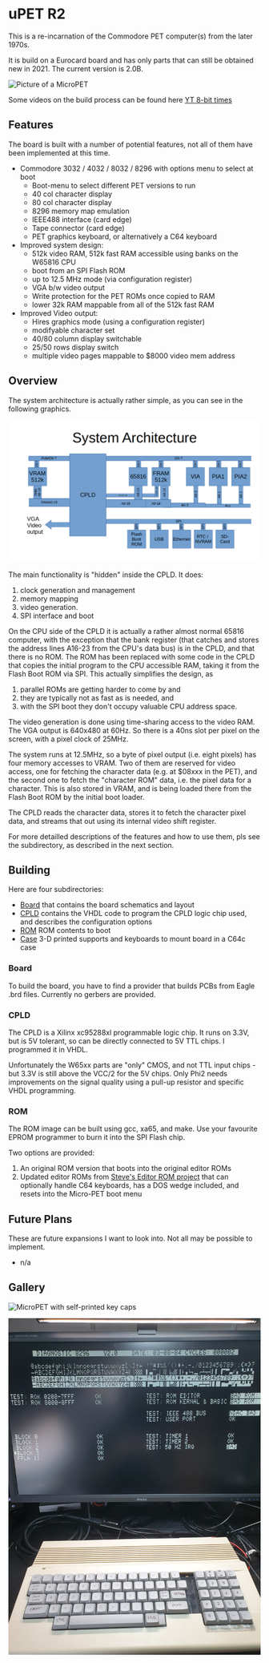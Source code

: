 # uPET R2

This is a re-incarnation of the Commodore PET computer(s) from the later 1970s.

It is build on a Eurocard board and has only parts that can still be obtained new in 2021.
The current version is 2.0B.

![Picture of a MicroPET](images/upet.png)

Some videos on the build process can be found here [YT 8-bit times](https://youtube.com/playlist?list=PLi1dzy7kw1iybjcUccgjCV4fhNH4IPWSx)

## Features

The board is built with a number of potential features, not all of them have been implemented at this time.

- Commodore 3032 / 4032 / 8032 / 8296 with options menu to select at boot
  - Boot-menu to select different PET versions to run
  - 40 col character display
  - 80 col character display
  - 8296 memory map emulation
  - IEEE488 interface (card edge)
  - Tape connector (card edge)
  - PET graphics keyboard, or alternatively a C64 keyboard
- Improved system design:
  - 512k video RAM, 512k fast RAM accessible using banks on the W65816 CPU
  - boot from an SPI Flash ROM
  - up to 12.5 MHz mode (via configuration register)
  - VGA b/w video output
  - Write protection for the PET ROMs once copied to RAM
  - lower 32k RAM mappable from all of the 512k fast RAM
- Improved Video output:
  - Hires graphics mode (using a configuration register)
  - modifyable character set
  - 40/80 column display switchable
  - 25/50 rows display switch
  - multiple video pages mappable to $8000 video mem address

## Overview

The system architecture is actually rather simple, as you can see in the following graphics.

![MicroPET System Architecture](images/upet-system-architecture.png)

The main functionality is "hidden" inside the CPLD. It does:

1. clock generation and management
2. memory mapping
3. video generation.
4. SPI interface and boot

On the CPU side of the CPLD it is actually a rather almost normal 65816 computer, 
with the exception that the bank register (that catches and stores the address lines 
A16-23 from the CPU's data bus) is in the CPLD, and that there is no ROM. The ROM has been
replaced with some code in the CPLD that copies the initial program to the CPU accessible
RAM, taking it from the Flash Boot ROM via SPI. This actually simplifies the design,
as 

1. parallel ROMs are getting harder to come by and
2. they are typically not as fast as is needed, and
3. with the SPI boot they don't occupy valuable CPU address space.

The video generation is done using time-sharing access to the video RAM.
The VGA output is 640x480 at 60Hz. So there is a 40ns slot per pixel on the screen, 
with a pixel clock of 25MHz.

The system runs at 12.5MHz, so a byte of pixel output (i.e. eight pixels) has four
memory accesses to VRAM. Two of them are reserved for video access, one for fetching the
character data (e.g. at $08xxx in the PET), and the second one to fetch the "character ROM"
data, i.e. the pixel data for a character. This is also stored in VRAM, and is being loaded
there from the Flash Boot ROM by the initial boot loader.

The CPLD reads the character data, stores it to fetch the character pixel data, and streams
that out using its internal video shift register.

For more detailled descriptions of the features and how to use them, pls see the subdirectory,
as described in the next section.

## Building

Here are four subdirectories:

- [Board](Board/) that contains the board schematics and layout
- [CPLD](CPLD/) contains the VHDL code to program the CPLD logic chip used, and describes the configuration options
- [ROM](ROM/) ROM contents to boot
- [Case](Case/) 3-D printed supports and keyboards to mount board in a C64c case

### Board

To build the board, you have to find a provider that builds PCBs from Eagle .brd files.
Currently no gerbers are provided.

### CPLD

The CPLD is a Xilinx xc95288xl programmable logic chip. It runs on 3.3V, but is 5V tolerant,
so can be directly connected to 5V TTL chips. I programmed it in VHDL.

Unfortunately the W65xx parts are "only" CMOS, and not TTL input chips - but 3.3V is still above
the VCC/2 for the 5V chips. Only Phi2 needs improvements on the signal quality using a pull-up resistor
and specific VHDL programming.

### ROM

The ROM image can be built using gcc, xa65, and make. Use your favourite EPROM programmer to burn it into the SPI Flash chip.

Two options are provided:

1. An original ROM version that boots into the original editor ROMs
2. Updated editor ROMs from [Steve's Editor ROM project](http://www.6502.org/users/sjgray/projects/editrom/index.html) that can optionally handle C64 keyboards, has a DOS wedge included, and resets into the Micro-PET boot menu


## Future Plans

These are future expansions I want to look into. Not all may be possible to implement.

- n/a

## Gallery

![MicroPET with self-printed key caps](images/case-with-caps.jpg)

![MicroPET running the 8296 burnin](images/8296diag.jpg)
 
